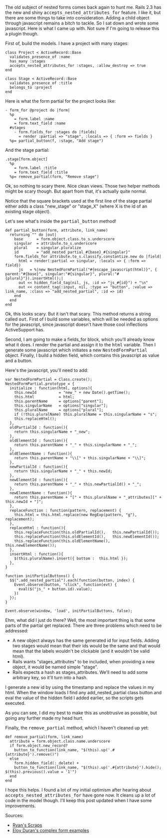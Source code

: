 The old subject of nested forms comes back again to hunt me. Rails 2.3 has the new and shiny <tt>accepts_nested_attributes_for</tt> feature. I like it, but there are some things to take into consideration. Adding a child object through javascript remains a bitch to tackle. So I sat down and wrote some javascript. Here is what I came up with. Not sure if I'm going to release this a plugin though.

First of, build the models. I have a project with many stages:

    class Project < ActiveRecord::Base
      validates_presence_of :name
      has_many :stages
      accepts_nested_attributes_for :stages, :allow_destroy => true
    end

    class Stage < ActiveRecord::Base
      validates_presence_of :title
      belongs_to :project
    end

Here is what the form partial for the project looks like:

    - form_for @project do |form|
      %p
        = form.label :name
        = form.text_field :name
      #stages
        - form.fields_for :stages do |fields|
          = render :partial => "stage", :locals => { :form => fields }
      %p= partial_button(f, :stage, "Add stage")

And the stage partial:

    .stage[form.object]
      %p
        = form.label :title
        = form.text_field :title
      %p= remove_partial(form, "Remove stage")

Ok, so nothing to scary there. Nice clean views. Those two helper methods might be scary though. But apart from that, it's actually quite normal.

Notice that the square brackets used at the first line of the stage partial either adds a class "new_stage" or "stage_X" (where X is the id of an existing stage object).

Let's see what's inside the <tt>partial_button</tt> method!

    def partial_button(form, attribute, link_name)
      returning "" do |out|
        base      = form.object.class.to_s.underscore
        singular  = attribute.to_s.underscore
        plural    = singular.pluralize
        id        = "add_nested_partial_#{base}_#{singular}"
        form.fields_for attribute.to_s.classify.constantize.new do |field|
          html = render(:partial => singular, :locals => { :form => field})
          js   = %|new NestedFormPartial("#{escape_javascript(html)}", { parent:"#{base}", singular:"#{singular}", plural:"#{plural}"}).insertHtml();|
          out << hidden_field_tag(nil, js, :id => "js_#{id}") + "\n"
          out << content_tag(:input, nil, :type => "button", :value => link_name, :class => "add_nested_partial", :id => id)
        end
      end
    end

Ok, this looks scary. But it isn't that scary. This method returns a string called <tt>out</tt>. First of I build some variables, which will be needed as options for the javascript, since javascript doesn't have those cool inflections ActiveSupport has.

Second, I am going to make a fields_for block, which you'll already know what it does. I render the partial and assign it to the <tt>html</tt> variable. Then I generate some javascript which initiates a new <tt>NestedFormPartial</tt> object. Finally, I build a hidden field, which contains this javascript as value and a button.

Here's the javascript, you'll need to add:

    var NestedFormPartial = Class.create();
    NestedFormPartial.prototype = {
      initialize : function(html, options){
        this.newId          = "new_" + new Date().getTime();
        this.html           = html;
        this.parentName     = options["parent"];
        this.singularName   = options["singular"];
        this.pluralName     = options["plural"];
        if (!this.pluralName) this.pluralName = this.singularName + "s";
        this.replaceHtml();
      },
      oldPartialId : function(){
        return this.singularName + "_new";
      },
      oldElementId : function(){
        return this.parentName + "_" + this.singularName + "_";
      },
      oldElementName : function(){
        return this.parentName + "\\[" + this.singularName + "\\]";
      },
      newPartialId : function(){
        return this.singularName + "_" + this.newId;
      },
      newElementId : function(){
        return this.parentName + "_" + this.newPartialId() + "_";
      },
      newElementName : function(){
        return this.parentName + "[" + this.pluralName + "_attributes][" + this.newId + "]";
      },
      replaceFunction : function(pattern, replacement) {
        this.html = this.html.replace(new RegExp(pattern, "g"), replacement);
      },
      replaceHtml : function(){
        this.replaceFunction(this.oldPartialId(),   this.newPartialId());
        this.replaceFunction(this.oldElementId(),   this.newElementId());
        this.replaceFunction(this.oldElementName(), this.newElementName());
      },
      insertHtml : function(){
        $(this.pluralName).insert({ bottom :  this.html });
      },
    }

    function initPartialButtons() {
      $$(".add_nested_partial").each(function(button, index) {
        Event.observe(button, "click", function(evt) {
          eval($("js_" + button.id).value);
        })
      });
    }

    Event.observe(window, 'load', initPartialButtons, false);

Ehm, what did I just do there? Well, the most important thing is that some parts of the partial get replaced. There are three problems which need to be addressed:

<ul><li>A new object always has the same generated id for input fields. Adding two stages would mean that their ids would be the same and that would mean that the labels wouldn't be clickable (and it wouldn't be valid html).</li>
<li>Rails wants "stages_attributes" to be included, when providing a new object, it would be named simple "stage".</li>
<li>Rails expects a hash as stages_attributes. We'll need to add some arbitrary key, so it'll turn into a hash.</li></ul>

I generate a new id by using the timestamp and replace the values in my html. When the window loads I find any add_nested_partial class button and eval the value of the hidden field I added earlier, so the scripts gets executed.

As you can see, I did my best to make this as unobtrusive as possible, but going any further made my head hurt.

Finally, the <tt>remove_partial</tt> method, which I haven't cleaned up yet:

    def remove_partial(form, link_name)
      attribute = form.object.class.name.underscore
      if form.object.new_record?
        button_to_function(link_name, "$(this).up('.#{attribute}').remove()")
      else
        form.hidden_field(:_delete) +
        button_to_function(link_name, "$(this).up('.#{attribute}').hide(); $(this).previous().value = '1'")
      end
    end

I hope this helps. I found a lot of my initial optimism after hearing about <tt>accepts_nested_attributes_for</tt> have gone now. It cleans up a lot of code in the model though. I'll keep this post updated when I have some improvements.

Sources:
<ul><li><a href="http://ryandaigle.com/articles/2009/2/1/what-s-new-in-edge-rails-nested-attributes" target="_blank">Ryan's Scraps</a></li>
<li><a href="http://github.com/alloy/complex-form-examples/tree/master" target="_blank">Eloy Duran's complex form examples</a></li></ul>
